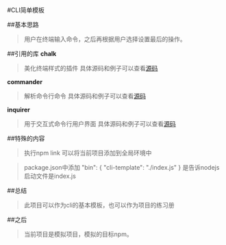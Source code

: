#CLI简单模板

##基本思路
>用户在终端输入命令，之后再根据用户选择设置最后的操作。

##引用的库
**chalk**
>美化终端样式的插件
>具体源码和例子可以查看<a href="https://github.com/chalk/chalk">源码</a>

**commander**
>解析命令行命令
>具体源码和例子可以查看<a href="https://github.com/tj/commander.js">源码</a>

**inquirer**
>用于交互式命令行用户界面
>具体源码和例子可以查看<a href="https://github.com/SBoudrias/Inquirer.js">源码</a>

##特殊的内容
>执行npm link 可以将当前项目添加到全局环境中

>package.json中添加
"bin": {
    "cli-template": "./index.js"
  }
  是告诉nodejs启动文件是index.js

##总结
>此项目可以作为cli的基本模板，也可以作为项目的练习册

##之后
>当前项目是模拟项目，模拟的目标npm。